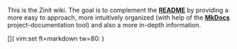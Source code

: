 This is the Zinit wiki. The goal is to complement the
[**README**](https://github.com/zdharma-continuum/zinit/blob/master/README.md) by providing
a more easy to approach, more intuitively organized (with help of the
[**MkDocs**](https://www.mkdocs.org/) project-documentation tool) and also a more
in-depth information.

[]( vim:set ft=markdown tw=80: )
